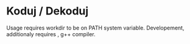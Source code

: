 # Koduj / Dekoduj

Usage requires workdir to be on PATH system variable.
Developement, additionaly requires , g++ compiler.
